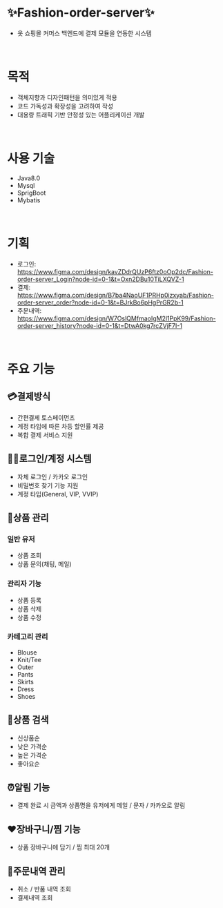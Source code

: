 # ✨Fashion-order-server✨
- 옷 쇼핑몰 커머스 백엔드에 결제 모듈을 연동한 시스템
<br/>

# 목적
- 객체지향과 디자인패턴을 의미있게 적용
- 코드 가독성과 확장성을 고려하여 작성
- 대용량 트래픽 기반 안정성 있는 어플리케이션 개발
<br/>

# 사용 기술
- Java8.0
- Mysql
- SprigBoot
- Mybatis
<br/>

# 기획
- 로그인: https://www.figma.com/design/kavZDdrQUzP6ftz0oOp2dc/Fashion-order-server_Login?node-id=0-1&t=Oxn2DBu10TiLXQVZ-1
- 결제: https://www.figma.com/design/B7ba4NaoUF1PRHp0izxyab/Fashion-order-server_order?node-id=0-1&t=BJrkBo6pHgPrGR2b-1
- 주문내역: https://www.figma.com/design/W7OslQMfmaoIgM2l1PpK99/Fashion-order-server_history?node-id=0-1&t=DtwA0kg7rcZVjF7I-1
<br/>

# 주요 기능
## 💳결제방식
- 간편결제 토스페이먼츠
- 계정 타입에 따른 차등 할인률 제공
- 복합 결제 서비스 지원

## 👨👩로그인/계정 시스템
- 자체 로그인 / 카카오 로그인
- 비밀번호 찾기 기능 지원
- 계정 타입(General, VIP, VVIP)
  
## 👚상품 관리
### 일반 유저
- 상품 조회
- 상품 문의(채팅, 메일)

### 관리자 기능
- 상품 등록
- 상품 삭제
- 상품 수정

### 카테고리 관리
- Blouse
- Knit/Tee
- Outer
- Pants
- Skirts
- Dress
- Shoes

## 👀상품 검색
- 신상품순
- 낮은 가격순
- 높은 가격순
- 좋아요순

## ⏰알림 기능
- 결제 완료 시 금액과 상품명을 유저에게 메일 / 문자 / 카카오로 알림

## ❤️장바구니/찜 기능
- 상품 장바구니에 담기 / 찜 최대 20개

## 📜주문내역 관리
- 취소 / 반품 내역 조회
- 결제내역 조회
